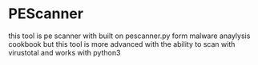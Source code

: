 # PEScanner
this tool is pe scanner with built on pescanner.py form malware anaylysis cookbook but this tool is more advanced with the ability to scan with virustotal and works with python3
